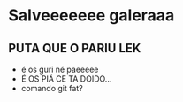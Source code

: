 # Salveeeeeee galeraaa

## PUTA QUE O PARIU LEK
* é os guri né paeeeee
* É OS PIÁ CE TA DOIDO...
* comando git fat?
